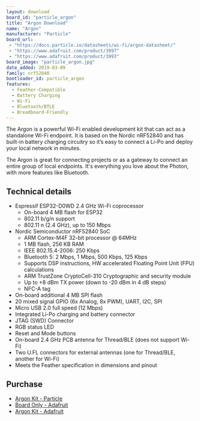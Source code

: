 ```yaml
---
layout: download
board_id: "particle_argon"
title: "Argon Download"
name: "Argon"
manufacturer: "Particle"
board_url:
 - "https://docs.particle.io/datasheets/wi-fi/argon-datasheet/"
 - "https://www.adafruit.com/product/3997"
 - "https://www.adafruit.com/product/3993"
board_image: "particle_argon.jpg"
date_added: 2019-03-09
family: nrf52840
bootloader_id: particle_argon
features:
  - Feather-Compatible
  - Battery Charging
  - Wi-Fi
  - Bluetooth/BTLE
  - Breadboard-Friendly
---
```


The Argon is a powerful Wi-Fi enabled development kit that can act as a standalone Wi-Fi endpoint. It is based on the Nordic nRF52840 and has built-in battery charging circuitry so it’s easy to connect a Li-Po and deploy your local network in minutes.

The Argon is great for connecting projects or as a gateway to connect an entire group of local endpoints. It's everything you love about the Photon, with more features like Bluetooth.

## Technical details

* Espressif ESP32-D0WD 2.4 GHz Wi-Fi coprocessor
  - On-board 4 MB flash for ESP32
  - 802.11 b/g/n support
  - 802.11 n (2.4 GHz), up to 150 Mbps
* Nordic Semiconductor nRF52840 SoC
  - ARM Cortex-M4F 32-bit processor @ 64MHz
  - 1 MB flash, 256 KB RAM
  - IEEE 802.15.4-2006: 250 Kbps
  - Bluetooth 5: 2 Mbps, 1 Mbps, 500 Kbps, 125 Kbps
  - Supports DSP instructions, HW accelerated Floating Point Unit (FPU) calculations
  - ARM TrustZone CryptoCell-310 Cryptographic and security module
  - Up to +8 dBm TX power (down to -20 dBm in 4 dB steps)
  - NFC-A tag
* On-board additional 4 MB SPI flash
* 20 mixed signal GPIO (6x Analog, 8x PWM), UART, I2C, SPI
* Micro USB 2.0 full speed (12 Mbps)
* Integrated Li-Po charging and battery connector
* JTAG (SWD) Connector
* RGB status LED
* Reset and Mode buttons
* On-board 2.4 GHz PCB antenna for Thread/BLE (does not support Wi-Fi)
* Two U.FL connectors for external antennas (one for Thread/BLE, another for Wi-Fi)
* Meets the Feather specification in dimensions and pinout

## Purchase

* [Argon Kit - Particle](https://store.particle.io/products/argon-kit)
* [Board Only - Adafruit](https://www.adafruit.com/product/3997)
* [Argon Kit - Adafruit](https://www.adafruit.com/product/3993)
